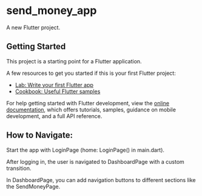 # send_money_app

A new Flutter project.

## Getting Started

This project is a starting point for a Flutter application.

A few resources to get you started if this is your first Flutter project:

- [Lab: Write your first Flutter app](https://docs.flutter.dev/get-started/codelab)
- [Cookbook: Useful Flutter samples](https://docs.flutter.dev/cookbook)

For help getting started with Flutter development, view the
[online documentation](https://docs.flutter.dev/), which offers tutorials,
samples, guidance on mobile development, and a full API reference.

## How to Navigate:
Start the app with LoginPage (home: LoginPage() in main.dart).

After logging in, the user is navigated to DashboardPage with a custom transition.

In DashboardPage, you can add navigation buttons to different sections like the SendMoneyPage.
